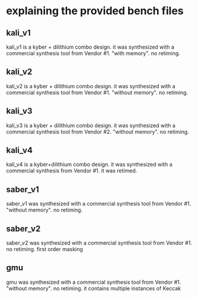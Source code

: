 # explaining the provided bench files

## kali_v1
kali_v1 is a kyber + dilithium combo design. it was synthesized with a commercial synthesis tool from Vendor #1. "with memory". no retiming.

## kali_v2
kali_v2 is a kyber + dilithium combo design. it was synthesized with a commercial synthesis tool from Vendor #1. "without memory". no retiming.

## kali_v3
kali_v3 is a kyber + dilithium combo design. it was synthesized with a commercial synthesis tool from Vendor #2. "without memory". no retiming.

## kali_v4
kali_v4 is a kyber+dilithium combo design. it was synthesized with a commercial synthesis from Vendor #1. it was retimed.

## saber_v1
saber_v1 was synthesized with a commercial synthesis tool from Vendor #1. "without memory". no retiming.

## saber_v2
saber_v2 was synthesized with a commercial synthesis tool from Vendor #1. no retiming. first order masking

## gmu
gmu was synthesized with a commercial synthesis tool from Vendor #1. "without memory". no retiming. it contains multiple instances of Keccak



